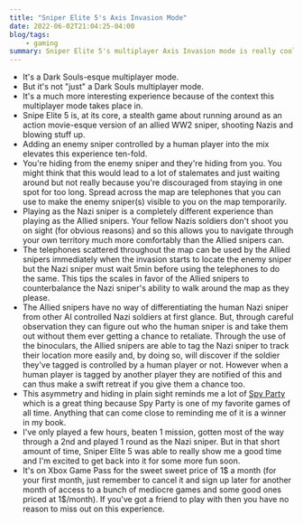 ```yaml
---
title: "Sniper Elite 5's Axis Invasion Mode"
date: 2022-06-02T21:04:25-04:00
blog/tags:
    - gaming
summary: Sniper Elite 5's multiplayer Axis Invasion mode is really cool and here's a few reasons why.
---
```

- It's a Dark Souls-esque multiplayer mode.
- But it's not "just" a Dark Souls multiplayer mode.
- It's a much more interesting experience because of the context this multiplayer mode takes place in.
- Snipe Elite 5 is, at its core, a stealth game about running around as an action movie-esque version of an allied WW2 sniper, shooting Nazis and blowing stuff up.
- Adding an enemy sniper controlled by a human player into the mix elevates this experience ten-fold.
- You're hiding from the enemy sniper and they're hiding from you. You might think that this would lead to a lot of stalemates and just waiting around but not really because you're discouraged from staying in one spot for too long. Spread across the map are telephones that you can use to make the enemy sniper(s) visible to you on the map temporarily.
- Playing as the Nazi sniper is a completely different experience than playing as the Allied snipers. Your fellow Nazis soldiers don't shoot you on sight (for obvious reasons) and so this allows you to navigate through your own territory much more comfortably than the Allied snipers can.
- The telephones scattered throughout the map can be used by the Allied snipers immediately when the invasion starts to locate the enemy sniper but the Nazi sniper must wait 5min before using the telephones to do the same. This tips the scales in favor of the Allied snipers to counterbalance the Nazi sniper's ability to walk around the map as they please.
- The Allied snipers have no way of differentiating the human Nazi sniper from other AI controlled Nazi soldiers at first glance. But, through careful observation they can figure out who the human sniper is and take them out without them ever getting a chance to retaliate. Through the use of the binoculars, the Allied snipers are able to tag the Nazi sniper to track their location more easily and, by doing so, will discover if the soldier they've tagged is controlled by a human player or not. However when a human player is tagged by another player they are notified of this and can thus make a swift retreat if you give them a chance too.
- This asymmetry and hiding in plain sight reminds me a lot of [Spy Party](https://store.steampowered.com/app/329070/SpyParty/) which is a great thing because Spy Party is one of my favorite games of all time. Anything that can come close to reminding me of it is a winner in my book.
- I've only played a few hours, beaten 1 mission, gotten most of the way through a 2nd and played 1 round as the Nazi sniper. But in that short amount of time, Sniper Elite 5 was able to really show me a good time and I'm excited to get back into it for some more fun soon.
- It's on Xbox Game Pass for the sweet sweet price of 1$ a month (for your first month, just remember to cancel it and sign up later for another month of access to a bunch of mediocre games and some good ones priced at 1$/month). If you've got a friend to play with then you have no reason to miss out on this experience.
